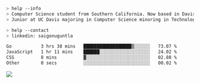````bash
> help --info
> Computer Science student from Southern California. Now based in Davis, CA.
> Junior at UC Davis majoring in Computer Science minoring in Technology Management.
````

````bash
> help --contact
> linkedin: saigonuguntla
````

<!--START_SECTION:waka-->

```txt
Go           3 hrs 38 mins   ██████████████████▒░░░░░░   73.07 %
JavaScript   1 hr 11 mins    ██████░░░░░░░░░░░░░░░░░░░   24.02 %
CSS          8 mins          ▓░░░░░░░░░░░░░░░░░░░░░░░░   02.88 %
Other        0 secs          ░░░░░░░░░░░░░░░░░░░░░░░░░   00.02 %
```

<!--END_SECTION:waka-->

![](https://komarev.com/ghpvc/?username=saigonu&color=6A8AFF)